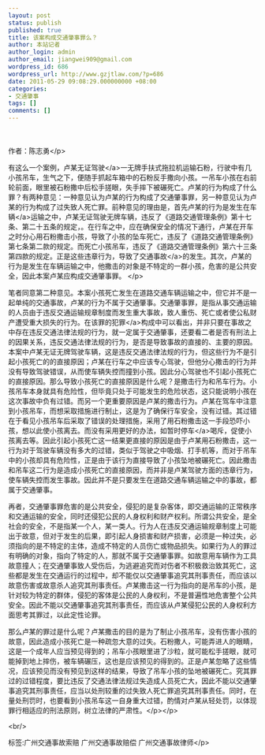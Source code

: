 ```yaml
---
layout: post
status: publish
published: true
title: 该案构成交通肇事罪么？
author: 本站记者
author_login: admin
author_email: jiangwei909@gmail.com
wordpress_id: 686
wordpress_url: http://www.gzjtlaw.com/?p=686
date: 2011-05-29 09:08:29.000000000 +08:00
categories:
- 交通肇事
tags: []
comments: []
---
```

<p><p>　　 <p>作者：陈志勇<&#47;p><p>有这么一个案例，卢某<a>无证驾驶<&#47;a>一无牌手扶式拖拉机运输石粉，行驶中有几小孩吊车，生气之下，便随手抓起车箱中的石粉反手撒向小孩。一吊车小孩在右前轮前面，眼里被石粉撒中后松手搓眼，失手摔下被碾死亡。卢某的行为构成了什么罪？有两种意见：一种意见认为卢某的行为构成了交通肇事罪，另一种意见认为卢某的行为构成了过失致人死亡罪。前种意见的理由是，首先卢某的行为是发生在<a>车辆<&#47;a>运输之中，卢某无证驾驶无牌车辆，违反了《道路交通管理条例》第十七条、第二十五条的规定，。在行车之中，应在确保安全的情况下通行，卢某在开车之时分心用石粉撒击小孩，导致了小孩的坠车死亡，违反了《道路交通管理条例》第七条第二款的规定。而死亡小孩吊车，违反了《道路交通管理条例》第六十三条第四款的规定。正是这些违章行为，导致了<a>交通事故<&#47;a>的发生。其次，卢某的行为是发生在车辆运输之中，他撒击的对象是不特定的一群小孩，危害的是公共安全，因此本案卢某应构成交通肇事罪。 <&#47;p><p>笔者同意第二种意见。本案小孩死亡发生在道路交通车辆运输之中，但它并不是一起单纯的交通事故，卢某的行为不属于交通肇事。交通肇事罪，是指从事交通运输的人员由于违反交通运输规章制度而发生重大事故，致人重伤、死亡或者使公私财产遭受重大损失的行为。在该罪的<a>犯罪<&#47;a>构成中可以看出，并非只要在事故之中存在违反交通法律法规的行为，就一定属于交通肇事，还要看二者是否有刑法上的因果关系，违反交通法律法规的行为，是否是导致事故的直接的、主要的原因。本案中卢某无证无牌驾驶车辆，这是违反交通法律法规的行为，但这些行为不是引起小孩死亡的的直接原因；卢某在行车之中应该专心驾驶，但他分心撒击的行为并没有导致驾驶错误，从而使车辆失控而撞到小孩。因此分心驾驶也不引起小孩死亡的直接原因。那么导致小孩死亡的直接原因是什么呢？是撒击行为和吊车行为。小孩吊车本身就具有危险性，但毕竟只处于可能发生的危险状态，这只能说明小孩在这次事故中负有过错。而另一个更重要原因是卢某的撒击行为。卢某在驾车中注意到小孩吊车，而想采取措施进行制止，这是为了确保行车安全，没有过错。其过错在于看见小孩吊车后采取了错误的处理措施，采用了用石粉撒击这一手段恐吓小孩，想以此使小孩离去。而没有采用更好的办法，如暂时<a>停车<&#47;a>喝斥，促使小孩离去等。因此引起小孩死亡这一结果更直接的原因是由于卢某用石粉撒击，这一行为对于驾驶车辆没有多大的过错，类似于驾驶之中吸烟、打手机等，而对于吊车中的小孩却具有危险性，正是由于该行为直接导致了小孩坠地被碾死亡。因此撒击和吊车这二行为是造成小孩死亡的直接原因，而并非是卢某驾驶方面的违章行为，使车辆失控而发生事故。因此并不是只要发生在道路交通车辆运输之中的事故，都属于交通肇事。<p>再者，交通肇事罪危害的是公共安全，侵犯的是复杂客体，即交通运输的正常秩序和交通运输的安全，同时还侵犯公民的人身权利和财产权利。所谓公共安全，是全社会的安全，不是指某一个人，某一类人。行为人在违反交通运输规章制度上可能出于故意，但对于发生的后果，即引起人身损害和财产损害，必须是一种过失，必须指向的是不特定的主体，造成不特定的人员伤亡或物品损失。如果行为人的罪过有明确的对象，指向了特定的人，那就不属于交通肇事罪。如故意用车辆作为工具故意撞人；在交通肇事致人受伤后，为逃避追究而对伤者不积极救治致其死亡，这些都是发生在交通运行的过程中，却不能仅以交通肇事追究其刑事责任，而应该以故意伤害或故意杀人追究其刑事责任。卢某撒击这一行为指向的是吊车的小孩，是针对较为特定的群体，侵犯的客体是公民的人身权利，不是普遍性地危害整个公共安全。因此不能以交通肇事追究其刑事责任，而应该从卢某侵犯公民的人身权利方面思考其罪过，以此定性论罪。<p>那么卢某的罪过是什么呢？卢某撒击的目的是为了制止小孩吊车，没有伤害小孩的故意，因此造成小孩死亡是一种疏忽大意的过失。石粉撒人，可能弄进人的眼睛，这是一个成年人应当预见得到的；吊车小孩眼里进了沙粒，就可能松手搓眼，就可能掉到地上摔伤，被车辆碾压，这也是应该预见的得到的。正是卢某忽略了这些情况，应该预见而没有预见到这样的结果，导致了吊车小孩的坠地被碾死亡。究其罪过的过错程度，要比违反了交通法律法规过失造成人员死亡大，因此不能以交通肇事追究其刑事责任，应当以处刑较重的过失致人死亡罪追究其刑事责任。同时，在量处刑罚时，也要看到小孩吊车这一自身重大过错，酌情对卢某从轻处罚，以体现罪行相适应的刑法原则，树立法律的严肃性。<&#47;p><&#47;p><br&#47;><p>标签:广州交通事故索赔 广州交通事故赔偿 广州交通事故律师<&#47;p>

